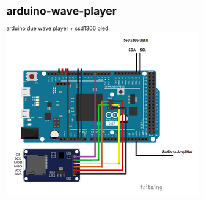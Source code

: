 # arduino-wave-player
arduino due wave player + ssd1306 oled
![alt text](https://github.com/Behnamzaki/arduino-wave-player/blob/main/2410011551988695763.png?raw=true)
